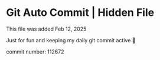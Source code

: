 # Git Auto Commit | Hidden File

This file was added Feb 12, 2025

Just for fun and keeping my daily git commit active 🤪

commit number: 112672
